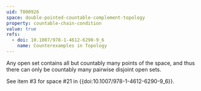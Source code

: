 ```yaml
---
uid: T000926
space: double-pointed-countable-complement-topology
property: countable-chain-condition
value: true
refs:
  - doi: 10.1007/978-1-4612-6290-9_6
    name: Counterexamples in Topology
---
```

Any open set contains all but countably many points of the space, and thus there can only be countably many pairwise disjoint open sets.

See item #3 for space #21 in {{doi:10.1007/978-1-4612-6290-9_6}}.
